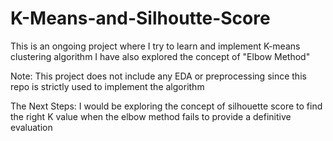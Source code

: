 # K-Means-and-Silhoutte-Score

This is an ongoing project where I try to learn and implement K-means clustering algorithm
I have also explored the concept of "Elbow Method"

Note: This project does not include any EDA or preprocessing since this repo is strictly used to implement the algorithm 

The Next Steps:
I would be exploring the concept of silhouette score to find the right K value when the elbow method fails to provide a definitive evaluation
